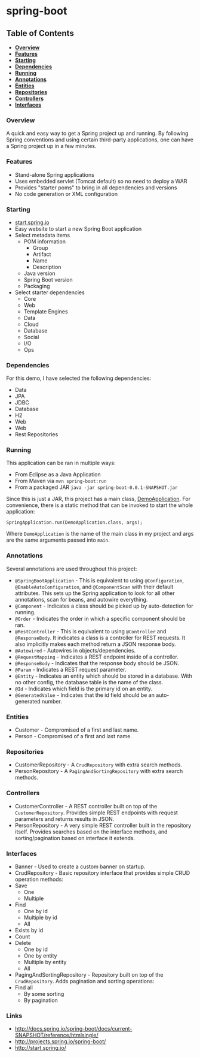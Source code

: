 # spring-boot

## Table of Contents
* **[Overview](#overview)**
* **[Features](#features)**
* **[Starting](#starting)**
* **[Dependencies](#dependencies)**
* **[Running](#running)**
* **[Annotations](#annotations)**
* **[Entities](#entities)**
* **[Repositories](#repositories)**
* **[Controllers](#controllers)**
* **[Interfaces](#interfaces)**

### Overview
A quick and easy way to get a Spring project up and running. By following Spring conventions and using certain third-party applications, one can have a Spring project up in a few minutes.

### Features
* Stand-alone Spring applications
* Uses embedded servlet (Tomcat default) so no need to deploy a WAR
* Provides "starter poms" to bring in all dependencies and versions
* No code generation or XML configuration

### Starting
* [start.spring.io](http://start.spring.io/)
 * Easy website to start a new Spring Boot application
 * Select metadata items
   * POM information
     * Group
      * Artifact
      * Name
      * Description
    * Java version
    * Spring Boot version
    * Packaging
 * Select starter dependencies
   * Core
    * Web
    * Template Engines
    * Data
    * Cloud
    * Database
    * Social
    * I/O
    * Ops

### Dependencies
For this demo, I have selected the following dependencies:

* Data
 * JPA
 * JDBC
* Database
 * H2
* Web
 * Web
 * Rest Repositories

### Running
This application can be ran in multiple ways:

* From Eclipse as a Java Application
* From Maven via `mvn spring-boot:run`
* From a packaged JAR `java -jar spring-boot-0.0.1-SNAPSHOT.jar`

Since this is just a JAR, this project has a main class, [DemoApplication](src/main/java/demo/DemoApplication.java). For convenience, there is a static method that can be invoked to start the whole application:
```
SpringApplication.run(DemoApplication.class, args);
```
Where `DemoApplication` is the name of the main class in my project and args are the same arguments passed into `main`.

### Annotations
Several annotations are used throughout this project:

* `@SpringBootApplication` - This is equivalent to using `@Configuration`, `@EnableAutoConfiguration`, and `@ComponentScan` with their default attributes. This sets up the Spring application to look for all other annotations, scan for beans, and autowire everything.
* `@Component` - Indicates a class should be picked up by auto-detection for running.
* `@Order` - Indicates the order in which a specific component should be ran.
* `@RestController` - This is equivalent to using `@Controller` and `@ResponseBody`. It indicates a class is a controller for REST requests. It also implicitly makes each method return a JSON response body.
* `@Autowired` - Autowires in objects/dependencies.
* `@RequestMapping` - Indicates a REST endpoint inside of a controller.
* `@ResponseBody` - Indicates that the response body should be JSON.
* `@Param` - Indicates a REST request parameter.
* `@Entity` - Indicates an entity which should be stored in a database. With no other config, the database table is the name of the class.
* `@Id` - Indicates which field is the primary id on an entity.
* `@GeneratedValue` - Indicates that the id field should be an auto-generated number.

### Entities
* Customer - Compromised of a first and last name.
* Person - Compromised of a first and last name.

### Repositories
* CustomerRepository - A `CrudRepository` with extra search methods.
* PersonRepository - A `PagingAndSortingRepository` with extra search methods. 

### Controllers
* CustomerController - A REST controller built on top of the `CustomerRepository`. Provides simple REST endpoints with request parameters and returns results in JSON.
* PersonRepository - A very simple REST controller built in the repository itself. Provides searches based on the interface methods, and sorting/pagination based on interface it extends.

### Interfaces
* Banner - Used to create a custom banner on startup.
* CrudRepository - Basic repository interface that provides simple CRUD operation methods:
 * Save
   * One
   * Multiple
 * Find
   * One by id
   * Multiple by id
   * All
 * Exists by id
 * Count
 * Delete
   * One by id
   * One by entity
   * Multiple by entity
   * All
* PagingAndSortingRepository - Repository built on top of the `CrudRepository`. Adds pagination and sorting operations:
 * Find all
   * By some sorting
   * By pagination

### Links
* http://docs.spring.io/spring-boot/docs/current-SNAPSHOT/reference/htmlsingle/
* http://projects.spring.io/spring-boot/
* http://start.spring.io/
